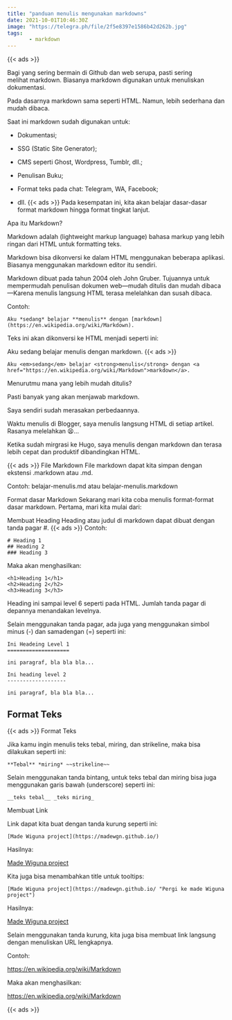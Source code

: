 ```yaml
---
title: "panduan menulis mengunakan markdowns"
date: 2021-10-01T10:46:30Z
image: "https://telegra.ph/file/2f5e8397e1586b42d262b.jpg"
tags:
       - markdown
---
```


{{< ads >}}

Bagi yang sering bermain di Github dan web serupa, pasti sering melihat markdown. Biasanya markdown digunakan untuk menuliskan dokumentasi.

Pada dasarnya markdown sama seperti HTML. Namun, lebih sederhana dan mudah dibaca.

Saat ini markdown sudah digunakan untuk:

* Dokumentasi;

* SSG (Static Site Generator);

* CMS seperti Ghost, Wordpress, Tumblr, dll.;

* Penulisan Buku;

* Format teks pada chat: Telegram, WA, Facebook;

* dll.
{{< ads >}}
Pada kesempatan ini, kita akan belajar dasar-dasar format markdown hingga format tingkat lanjut.


Apa itu Markdown?

Markdown adalah (lightweight markup language) bahasa markup yang lebih ringan dari HTML untuk formatting teks.

Markdown bisa dikonversi ke dalam HTML menggunakan beberapa aplikasi. Biasanya menggunakan markdown editor itu sendiri.

Markdown dibuat pada tahun 2004 oleh John Gruber. Tujuannya untuk mempermudah penulisan dokumen web—mudah ditulis dan mudah dibaca—Karena menulis langsung HTML terasa melelahkan dan susah dibaca.

Contoh:

```shell
Aku *sedang* belajar **menulis** dengan [markdown](https://en.wikipedia.org/wiki/Markdown). 
```
Teks ini akan dikonversi ke HTML menjadi seperti ini:

Aku sedang belajar menulis dengan markdown.
{{< ads >}}
```shell
Aku <em>sedang</em> belajar <strong>menulis</strong> dengan <a href="https://en.wikipedia.org/wiki/Markdown">markdown</a>. 
```

Menurutmu mana yang lebih mudah ditulis?

Pasti banyak yang akan menjawab markdown.

Saya sendiri sudah merasakan perbedaannya.

Waktu menulis di Blogger, saya menulis langsung HTML di setiap artikel. Rasanya melelahkan 😫…

Ketika sudah mirgrasi ke Hugo, saya menulis dengan markdown dan terasa lebih cepat dan produktif dibandingkan HTML.

{{< ads >}}
File Markdown
File markdown dapat kita simpan dengan ekstensi .markdown atau .md.

Contoh: belajar-menulis.md atau belajar-menulis.markdown

Format dasar Markdown
Sekarang mari kita coba menulis format-format dasar markdown. Pertama, mari kita mulai dari:

Membuat Heading
Heading atau judul di markdown dapat dibuat dengan tanda pagar #.
{{< ads >}}
Contoh:
```shell
# Heading 1
## Heading 2
### Heading 3
```
Maka akan menghasilkan:
```shell
<h1>Heading 1</h1>
<h2>Heading 2</h2>
<h3>Heading 3</h3>
```
Heading ini sampai level 6 seperti pada HTML. Jumlah tanda pagar di depannya menandakan levelnya.

Selain menggunakan tanda pagar, ada juga yang menggunakan simbol minus (-) dan samadengan (=) seperti ini:
```shell
Ini Headeing Level 1
====================

ini paragraf, bla bla bla...

Ini heading level 2
-------------------

ini paragraf, bla bla bla...
```
## Format Teks

{{< ads >}}
Format Teks

Jika kamu ingin menulis teks tebal, miring, dan strikeline, maka bisa dilakukan seperti ini:
```shell
**Tebal** *miring* ~~strikeline~~ 
```

Selain menggunakan tanda bintang, untuk teks tebal dan miring bisa juga menggunakan garis bawah (underscore) seperti ini:
```shell
__teks tebal__ _teks miring_ 
```

Membuat Link

Link dapat kita buat dengan tanda kurung seperti ini:

```shell
[Made Wiguna project](https://madewgn.github.io/) 
```

Hasilnya:

[Made Wiguna project](https://madewgn.github.io/)

Kita juga bisa menambahkan title untuk tooltips:
```shell
[Made Wiguna project](https://madewgn.github.io/ "Pergi ke made Wiguna project") 
```

Hasilnya:

[Made Wiguna project](https://madewgn.github.io/ "Pergi ke made Wiguna project") 

Selain menggunakan tanda kurung, kita juga bisa membuat link langsung dengan menuliskan URL lengkapnya.

Contoh:

https://en.wikipedia.org/wiki/Markdown 

Maka akan menghasilkan:

https://en.wikipedia.org/wiki/Markdown



{{< ads >}}



